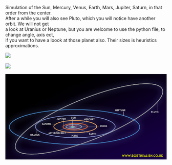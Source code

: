 Simulation of the Sun, Mercury, Venus, Earth, Mars, Jupiter, Saturn, in that order from the center.  
After a while you will also see Pluto, which you will notice have another orbit. We will not get  
a look at Uranius or Neptune, but you are welcome to use the python file, to change angle, axis ect,  
if you want to have a loook at those planet also.
Their sizes is heuristics approximations.


![](Solar.gif)

<img src="https://github.com/endrias34/FYS4150/edit/master/doc/Project-3/test.png" width="150">

![](planetaryorbits.png)
